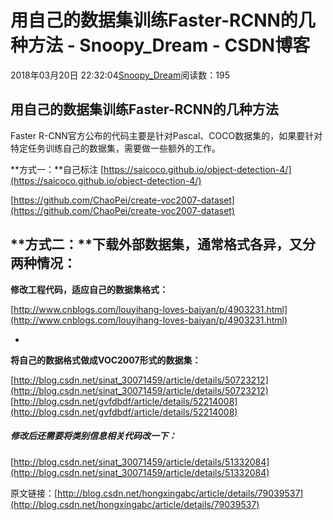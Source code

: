 # 用自己的数据集训练Faster-RCNN的几种方法 - Snoopy_Dream - CSDN博客





2018年03月20日 22:32:04[Snoopy_Dream](https://me.csdn.net/e01528)阅读数：195








## 用自己的数据集训练Faster-RCNN的几种方法

Faster R-CNN官方公布的代码主要是针对Pascal、COCO数据集的，如果要针对特定任务训练自己的数据集，需要做一些额外的工作。

**方式一：**自己标注 [https://saicoco.github.io/object-detection-4/](https://saicoco.github.io/object-detection-4/)

[https://github.com/ChaoPei/create-voc2007-dataset](https://github.com/ChaoPei/create-voc2007-dataset)

**方式二：**下载外部数据集，通常格式各异，又分两种情况：
- 
**修改工程代码，适应自己的数据集格式：**

[http://www.cnblogs.com/louyihang-loves-baiyan/p/4903231.html](http://www.cnblogs.com/louyihang-loves-baiyan/p/4903231.html)

- 
**将自己的数据格式做成VOC2007形式的数据集：**

[http://blog.csdn.net/sinat_30071459/article/details/50723212](http://blog.csdn.net/sinat_30071459/article/details/50723212)
[http://blog.csdn.net/gvfdbdf/article/details/52214008](http://blog.csdn.net/gvfdbdf/article/details/52214008)

##### **修改后还需要将类别信息相关代码改一下：**

[http://blog.csdn.net/sinat_30071459/article/details/51332084](http://blog.csdn.net/sinat_30071459/article/details/51332084)


原文链接：[http://blog.csdn.net/hongxingabc/article/details/79039537](http://blog.csdn.net/hongxingabc/article/details/79039537)



